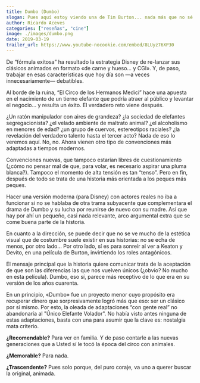 ```yaml
--- 
title: Dumbo (Dumbo)
slogan: Pues aquí estoy viendo una de Tim Burton... nada más que no sé cuál.
author: Ricardo Aceves
categories: ["reseñas", "cine"]
image: ./images/dumbo.png
date: 2019-03-19
trailer_url: https://www.youtube-nocookie.com/embed/8LUyz76XP30
---
```

De “fórmula exitosa” ha resultado la estrategia Disney de re-lanzar sus clásicos animados en formato «de carne y hueso… y CGI». Y, de paso, trabajar en esas características que hoy día son —a veces innecesariamente— debatibles.

Al borde de la ruina, “El Circo de los Hermanos Medici” hace una apuesta en el nacimiento de un tierno elefante que podría atraer al público y levantar el negocio… y resulta un éxito. El verdadero reto viene después.

¿Un ratón manipulador con aires de grandeza? ¿la sociedad de elefantes segregacionista? ¿el velado ambiente de maltrato animal? ¿el alcoholismo en menores de edad? ¿un grupo de cuervos, estereotipos raciales? ¿la revelación del verdadero talento hasta el tercer acto? Nada de eso lo veremos aquí. No, no. Ahora vienen otro tipo de convenciones más adaptadas a tiempos modernos.

Convenciones nuevas, que tampoco estarían libres de cuestionamiento (¿cómo no pensar mal de que, para volar, es necesario aspirar una pluma blanca?). Tampoco el momento de alta tensión es tan “tenso”. Pero en fin, después de todo se trata de una historia más orientada a los peques más peques.

Hacer una versión moderna (para Disney) con actores reales no iba a funcionar si no se hablaba de otra trama subyacente que complementara el drama de Dumbo y su lucha por reunirse de nuevo con su madre. Así que hay por ahí un pequeño, casi nada relevante, arco argumental extra que se come buena parte de la historia.

En cuanto a la dirección, se puede decir que no se ve mucho de la estética visual que de costumbre  suele existir en sus historias: no se echa de menos, por otro lado... Por otro lado, sí es para sonreír al ver a Keaton y Devito, en una película de Burton, invirtiendo los roles antagónicos.

El mensaje principal que la historia quiere comunicar trata de la aceptación de que son las diferencias las que nos vuelven únicos (¿obvio? No mucho en esta película). Dumbo, eso sí, parece más receptivo de lo que era en su versión de los años cuarenta.

En un principio, «Dumbo» fue un proyecto menor cuyo propósito era recuperar dinero que sorpresivamente logró más que eso: ser un clásico por sí mismo. Por esto, la oleada de adaptaciones “con gente real” no abandonaría al "Único Elefante Volador". No había visto antes ninguna de estas adaptaciones, basta con una para asumir que la clave es: nostalgia mata criterio.

**¿Recomendable?** Para ver en familia. Y de paso contarle a las nuevas generaciones que a Usted sí
le tocó la época del circo con animales.

**¿Memorable?** Para nada.

**¿Trascendente?** Pues solo porque, del puro coraje, va uno a querer buscar la original, animada.
